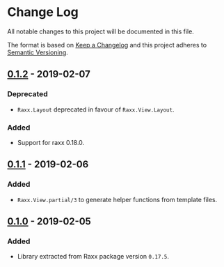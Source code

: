 # Change Log
All notable changes to this project will be documented in this file.

The format is based on [Keep a Changelog](http://keepachangelog.com/)
and this project adheres to [Semantic Versioning](http://semver.org/).

## [0.1.2](https://github.com/CrowdHailer/raxx/tree/0.18.0) - 2019-02-07

### Deprecated

- `Raxx.Layout` deprecated in favour of `Raxx.View.Layout`.

### Added

- Support for raxx 0.18.0.

## [0.1.1](#) - 2019-02-06

### Added

- `Raxx.View.partial/3` to generate helper functions from template files.

## [0.1.0](https://github.com/CrowdHailer/raxx/tree/0.17.6) - 2019-02-05

### Added

- Library extracted from Raxx package version `0.17.5`.
